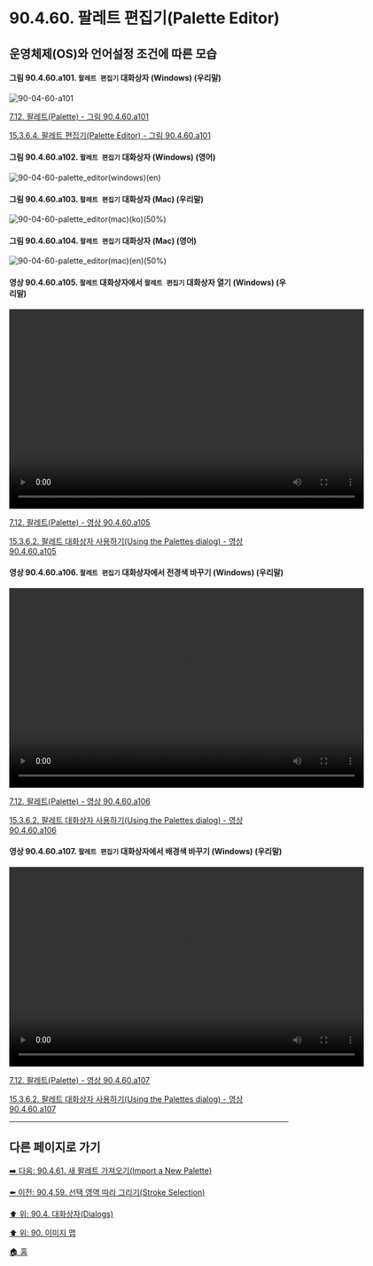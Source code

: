 # 90.4.60. 팔레트 편집기(Palette Editor)
## 운영체제(OS)와 언어설정 조건에 따른 모습

<a id="90-04-60-a101"></a>

#### 그림 90.4.60.a101. `팔레트 편집기` 대화상자 (Windows) (우리말)
![90-04-60-a101](https://github.com/wonder13662/gimp/assets/15767104/f294ef6c-443d-4e55-8a64-de2283ca5ba5)

[7.12. 팔레트(Palette) - 그림 90.4.60.a101](./07-12-00-palettes.md#90-04-60-a101)

[15.3.6.4. 팔레트 편집기(Palette Editor) - 그림 90.4.60.a101](./15-03-06-04-00-palette_editor.md#90-04-60-a101)

<a id="90-04-60-a102"></a>

#### 그림 90.4.60.a102. `팔레트 편집기` 대화상자 (Windows) (영어)
![90-04-60-palette_editor(windows)(en)](https://github.com/wonder13662/gimp/assets/15767104/1b4b8af0-152e-4e64-bf5c-b66bec9990fc)

#### 그림 90.4.60.a103. `팔레트 편집기` 대화상자 (Mac) (우리말)
![90-04-60-palette_editor(mac)(ko)(50%)](https://github.com/wonder13662/gimp/assets/15767104/71ae1cf8-c9ba-45ef-8faa-dba660eb1270)

#### 그림 90.4.60.a104. `팔레트 편집기` 대화상자 (Mac) (영어)
![90-04-60-palette_editor(mac)(en)(50%)](https://github.com/wonder13662/gimp/assets/15767104/cc842e54-85be-4b3c-ba67-21e6bb0a0b3a)

<a id="90-04-60-a105"></a>

#### 영상 90.4.60.a105. `팔레트` 대화상자에서 `팔레트 편집기` 대화상자 열기 (Windows) (우리말)
<video controls="controls" width="640" height="360" src="https://github.com/wonder13662/gimp/assets/15767104/8f8431a6-e746-4dc2-bb05-7ed2e4adc1e4"></video>

[7.12. 팔레트(Palette) - 영상 90.4.60.a105](./07-12-00-palettes.md#90-04-60-a105)

[15.3.6.2. 팔레트 대화상자 사용하기(Using the Palettes dialog) - 영상 90.4.60.a105](./15-03-06-02-00-using_the_palettes_dialog.md#90-04-60-a105)

<a id="90-04-60-a106"></a>

#### 영상 90.4.60.a106. `팔레트 편집기` 대화상자에서 전경색 바꾸기 (Windows) (우리말)
<video controls="controls" width="640" height="360" src="https://github.com/wonder13662/gimp/assets/15767104/ca43d56d-6833-41fe-a46b-b5107ba50a35"></video>

[7.12. 팔레트(Palette) - 영상 90.4.60.a106](./07-12-00-palettes.md#90-04-60-a106)

[15.3.6.2. 팔레트 대화상자 사용하기(Using the Palettes dialog) - 영상 90.4.60.a106](./15-03-06-02-00-using_the_palettes_dialog.md#90-04-60-a106)

<a id="90-04-60-a107"></a>

#### 영상 90.4.60.a107. `팔레트 편집기` 대화상자에서 배경색 바꾸기 (Windows) (우리말)
<video controls="controls" width="640" height="360" src="https://github.com/wonder13662/gimp/assets/15767104/5c521c2d-36df-4f9f-91c2-7d6d30c8d3b4"></video>

[7.12. 팔레트(Palette) - 영상 90.4.60.a107](./07-12-00-palettes.md#90-04-60-a107)

[15.3.6.2. 팔레트 대화상자 사용하기(Using the Palettes dialog) - 영상 90.4.60.a107](./15-03-06-02-00-using_the_palettes_dialog.md#90-04-60-a107)

***

## 다른 페이지로 가기

[➡️ 다음: 90.4.61. 새 팔레트 가져오기(Import a New Palette)](./90-04-0061-import_a_new_palette.md)

[⬅️ 이전: 90.4.59. 선택 영역 따라 그리기(Stroke Selection)](./90-04-0059-stroke_selection.md)

[⬆️ 위: 90.4. 대화상자(Dialogs)](./90-04-0000-dialogs.md)

[⬆️ 위: 90. 이미지 맵](./90-00-image-map.md)

[🏠 홈](./00-home.md)
